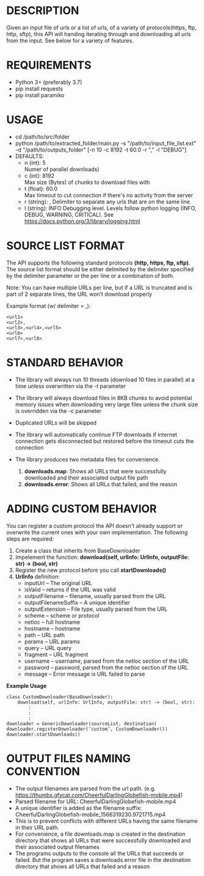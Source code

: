 # DESCRIPTION
Given an input file of urls or a list of urls, of a variety of protocols(https, ftp, http, sftp), this API will handing iterating through and downloading all urls from the input.  See below for a variety of features.

# REQUIREMENTS
- Python 3+ (preferably 3.7)
- pip install requests
- pip install paramiko

# USAGE
- cd /path/to/src/folder
- python /path/to/extracted_folder/main.py -s "/path/to/input_file_list.ext" -d "/path/to/outputs_folder" [-n 10 -c 8192 -t 60.0 -r "," -l "DEBUG"]
- DEFAULTS:  
    - n (int): 5  
    Numer of parallel downloads)
    - c (int): 8192  
    Max size (Bytes) of chunks to download files with  
    - t (float): 60.0  
    Max timeout to cut connection if there's no activity from the server
    - r (string): ,
    Delimiter to separate any urls that are on the same line.
    - l (string): INFO
    Debugging level.  Levels follow python logging (INFO, DEBUG, WARNING, CRITICAL).  See https://docs.python.org/3/library/logging.html  

# SOURCE LIST FORMAT
The API supports the following standard protocols **(http, https, ftp, sftp)**. The source list format should be either delimited by the delimiter specified by the delimiter parameter or the per line or a combination of both.  

Note: You can have multiple URLs per line, but if a URL is truncated and is part of 2 separate lines, the URL won’t download properly  

Example format (w/ delimiter = ,):
```
<url1>
<url2>,
<url3>,<url4>,<url5>
<url6>
<url7>,<url8>
```

# STANDARD BEHAVIOR  
- The library will always run 10 threads (download 10 files in parallel) at a time unless overwritten via the -t parameter  

- The library will always download files in 8KB chunks to avoid potential memory issues when downloading very large files unless the chunk size is overridden via the -c parameter
- Duplicated URLs will be skipped  

- The library will automatically continue FTP downloads if internet connection gets disconnected but restored before the timeout cuts the connection  

- The library produces two metadata files for convenience.
    1. **downloads.map**: Shows all URLs that were successfully downloaded and their associated output file path
    2. **downloads.error**: Shows all URLs that failed, and the reason

# ADDING CUSTOM BEHAVIOR
You can register a custom protocol the API doesn't already support or overwrite the current ones with your own implementation.  The following steps are required:  
1. Create a class that inherits from BaseDownloader
2. Impelement the function: **download(self, urlInfo: UrlInfo, outputFile: str) -> (bool, str)**
3. Register the new protocol before you call **startDownloads()**
4. **UrlInfo** definition:  
    - inputUrl – The original URL  
    - isValid – returns if the URL was valid  
    - outputFilename – filename, usually parsed from the URL  
    - outputFilenameSuffix – A unique identifier  
    - outputExtension – File type, usually parsed from the URL  
    - scheme – scheme or protocol  
    - netloc – full hostname  
    - hostname – hostname  
    - path – URL path  
    - params – URL params  
    - query – URL query  
    - fragment – URL fragment  
    - username – username, parsed from the netloc section of the URL  
    - password – password, parsed from the netloc section of the URL  
    - message – Error message is URL failed to parse  

**Example Usage**  
```
class CustomDownloader(BaseDownloader):
    download(self, urlInfo: UrlInfo, outputFile: str) -> (bool, str):
        :  
        : 
        :
downloader = GenericDownloader(sourceList, destination)
downloader.registerDownloader(‘custom’, CustomDownloader())
downloader.startDownloads()
```  

# OUTPUT FILES NAMING CONVENTION
- The output filenames are parsed from the url path. (e.g. https://thumbs.gfycat.com/CheerfulDarlingGlobefish-mobile.mp4)  
- Parsed filename for URL: CheerfulDarlingGlobefish-mobile.mp4  
- A unique identifier is added as the filename suffix: CheerfulDarlingGlobefish-mobile_1566319230.9721715.mp4  
- This is to prevent conflicts with different URLs having the same filename in their URL path.  
- For convenience, a file downloads.map is created in the destination directory that shows all URLs that were successfully downloaded and their associated output filenames  
- The programs outputs to the console all the URLs that succeeds or failed. But the program saves a downloads.error file in the destination directory that shows all URLs that failed and a reason